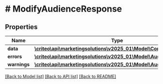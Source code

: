 # # ModifyAudienceResponse

## Properties

Name | Type | Description | Notes
------------ | ------------- | ------------- | -------------
**data** | [**\criteo\api\marketingsolutions\v2025_01\Model\ContactlistOperation**](ContactlistOperation.md) |  |
**errors** | [**\criteo\api\marketingsolutions\v2025_01\Model\AudienceError[]**](AudienceError.md) |  |
**warnings** | [**\criteo\api\marketingsolutions\v2025_01\Model\AudienceWarning[]**](AudienceWarning.md) |  |

[[Back to Model list]](../../README.md#models) [[Back to API list]](../../README.md#endpoints) [[Back to README]](../../README.md)

